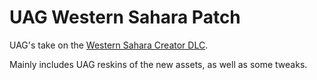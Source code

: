 # UAG Western Sahara Patch

UAG's take on the [Western Sahara Creator DLC](https://store.steampowered.com/app/1681170/Arma_3_Creator_DLC_Western_Sahara/).

Mainly includes UAG reskins of the new assets, as well as some tweaks.
